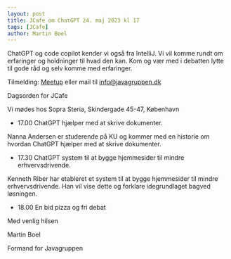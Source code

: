 ```yaml
---
layout: post
title: JCafe om ChatGPT 24. maj 2023 kl 17
tags: [JCafe]
author: Martin Boel
---
```


ChatGPT og code copilot kender vi også fra IntelliJ. Vi vil komme rundt om erfaringer og holdninger til hvad den kan. Kom og vær med i debatten lytte til gode råd og selv komme med erfaringer.


Tilmelding: [Meetup](https://www.meetup.com/copenhagen-javagruppen-meetup/events/293554719) eller mail til [info@javagruppen.dk](mailto:info@javagruppen.dk)

Dagsorden for JCafe

Vi mødes hos Sopra Steria, Skindergade 45-47,  København

* 17.00 ChatGPT hjælper med at skrive dokumenter.

Nanna Andersen er studerende på KU og kommer med en historie om hvordan ChatGPT hjælper med at skrive dokumenter.

* 17.30 ChatGPT system til at bygge hjemmesider til mindre erhvervsdrivende.

Kenneth Riber har etableret et system til at bygge hjemmesider til mindre erhvervsdrivende. Han vil vise dette og forklare idegrundlaget bagved løsningen.

* 18.00 En bid pizza og fri debat


Med venlig hilsen

Martin Boel

Formand for Javagruppen

